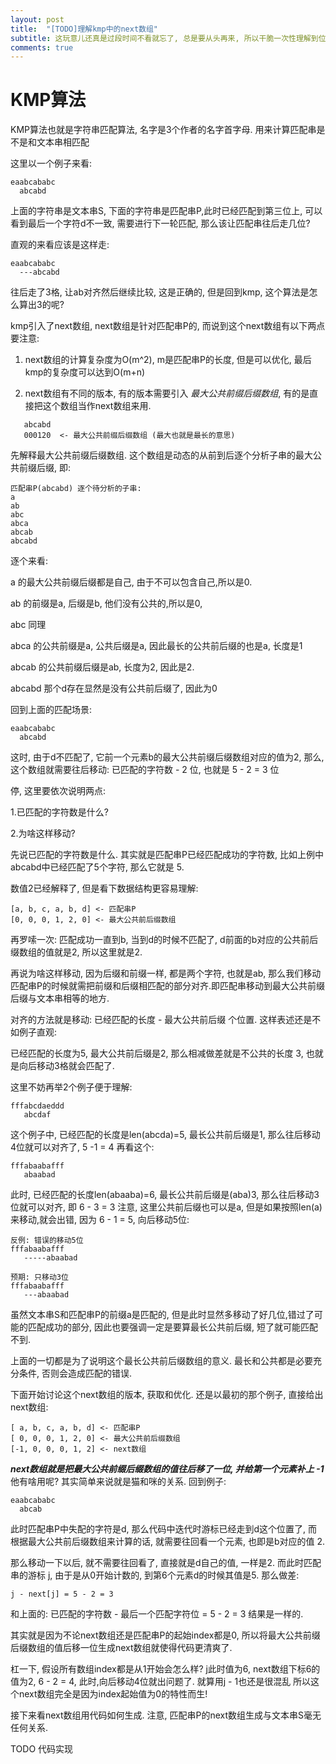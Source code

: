 ```yaml
---
layout: post
title:  "[TODO]理解kmp中的next数组"
subtitle: 这玩意儿还真是过段时间不看就忘了, 总是要从头再来, 所以干脆一次性理解到位
comments: true
---
```


# KMP算法
KMP算法也就是字符串匹配算法, 名字是3个作者的名字首字母. 用来计算匹配串是不是和文本串相匹配

这里以一个例子来看: 

```
eaabcababc
  abcabd
```
上面的字符串是文本串S, 下面的字符串是匹配串P,此时已经匹配到第三位上, 可以看到最后一个字符d不一致, 需要进行下一轮匹配, 那么该让匹配串往后走几位?

直观的来看应该是这样走:

```
eaabcababc
  ---abcabd
```

往后走了3格, 让ab对齐然后继续比较, 这是正确的, 但是回到kmp, 这个算法是怎么算出3的呢?

kmp引入了next数组, next数组是针对匹配串P的, 而说到这个next数组有以下两点要注意:

1. next数组的计算复杂度为O(m^2), m是匹配串P的长度, 但是可以优化, 最后kmp的复杂度可以达到O(m+n)

2. next数组有不同的版本,  有的版本需要引入 *最大公共前缀后缀数组*, 有的是直接把这个数组当作next数组来用.

```
   abcabd
   000120  <- 最大公共前缀后缀数组 (最大也就是最长的意思)
```

先解释最大公共前缀后缀数组. 这个数组是动态的从前到后逐个分析子串的最大公共前缀后缀, 即:
```
匹配串P(abcabd) 逐个待分析的子串:
a
ab
abc
abca
abcab
abcabd
```
逐个来看: 

a 的最大公共前缀后缀都是自己, 由于不可以包含自己,所以是0.

ab 的前缀是a, 后缀是b, 他们没有公共的,所以是0, 

abc 同理

abca 的公共前缀是a, 公共后缀是a, 因此最长的公共前后缀的也是a, 长度是1

abcab 的公共前缀后缀是ab, 长度为2, 因此是2. 

abcabd 那个d存在显然是没有公共前后缀了, 因此为0

回到上面的匹配场景:
```
eaabcababc
  abcabd
```
这时, 由于d不匹配了, 它前一个元素b的最大公共前缀后缀数组对应的值为2, 那么, 这个数组就需要往后移动: 已匹配的字符数 - 2 位, 也就是 5 - 2 = 3 位

停, 这里要依次说明两点:

1.已匹配的字符数是什么?

2.为啥这样移动?

先说已匹配的字符数是什么. 其实就是匹配串P已经匹配成功的字符数, 比如上例中abcabd中已经匹配了5个字符, 那么它就是 5. 

数值2已经解释了, 但是看下数据结构更容易理解:
```
[a, b, c, a, b, d] <- 匹配串P
[0, 0, 0, 1, 2, 0] <- 最大公共前后缀数组
```
再罗嗦一次: 匹配成功一直到b, 当到d的时候不匹配了, d前面的b对应的公共前后缀数组的值就是2, 所以这里就是2.

再说为啥这样移动, 因为后缀和前缀一样, 都是两个字符, 也就是ab, 那么我们移动匹配串P的时候就需把前缀和后缀相匹配的部分对齐.即匹配串移动到最大公共前缀后缀与文本串相等的地方.

对齐的方法就是移动: 已经匹配的长度 - 最大公共前后缀 个位置. 
这样表述还是不如例子直观:

已经匹配的长度为5, 最大公共前后缀是2, 那么相减做差就是不公共的长度 3, 也就是向后移动3格就会匹配了.

这里不妨再举2个例子便于理解:
```
fffabcdaeddd
   abcdaf
```

这个例子中, 已经匹配的长度是len(abcda)=5, 最长公共前后缀是1, 那么往后移动4位就可以对齐了, 5 -1 = 4
再看这个:

```
fffabaabafff
   abaabad
```

此时,  已经匹配的长度len(abaaba)=6, 最长公共前后缀是(aba)3, 那么往后移动3位就可以对齐, 即 6 - 3 = 3
注意, 这里公共前后缀也可以是a, 但是如果按照len(a)来移动,就会出错, 因为 6 - 1 = 5, 向后移动5位:

```
反例: 错误的移动5位
fffabaabafff
   -----abaabad

预期: 只移动3位
fffabaabafff
   ---abaabad
```

虽然文本串S和匹配串P的前缀a是匹配的, 但是此时显然多移动了好几位,错过了可能的匹配成功的部分, 因此也要强调一定是要算最长公共前后缀, 短了就可能匹配不到.

上面的一切都是为了说明这个最长公共前后缀数组的意义. 最长和公共都是必要充分条件, 否则会造成匹配的错误.


下面开始讨论这个next数组的版本, 获取和优化. 还是以最初的那个例子, 直接给出next数组:
```
[ a, b, c, a, b, d] <- 匹配串P
[ 0, 0, 0, 1, 2, 0] <- 最大公共前后缀数组
[-1, 0, 0, 0, 1, 2] <- next数组
```
***next数组就是把最大公共前缀后缀数组的值往后移了一位, 并给第一个元素补上 -1***
他有啥用呢? 其实简单来说就是猫和咪的关系. 回到例子:
```
eaabcababc
  abcab
```
此时匹配串P中失配的字符是d, 那么代码中迭代时游标已经走到d这个位置了, 而根据最大公共前后缀数组来计算的话, 就需要往回看一个元素, 也即是b对应的值 2.

那么移动一下以后, 就不需要往回看了, 直接就是d自己的值, 一样是2. 而此时匹配串的游标 j, 由于是从0开始计数的, 到第6个元素d的时候其值是5. 那么做差:

```
j - next[j] = 5 - 2 = 3
```
和上面的: 已匹配的字符数 - 最后一个匹配字符位 = 5 - 2 = 3 结果是一样的. 

其实就是因为不论next数组还是匹配串P的起始index都是0, 所以将最大公共前缀后缀数组的值后移一位生成next数组就使得代码更清爽了.

杠一下, 假设所有数组index都是从1开始会怎么样? j此时值为6, next数组下标6的值为2, 6 - 2 = 4, 此时,向后移动4位就出问题了. 就算用j - 1也还是很混乱 所以这个next数组完全是因为index起始值为0的特性而生!

接下来看next数组用代码如何生成. 注意, 匹配串P的next数组生成与文本串S毫无任何关系.

TODO 代码实现